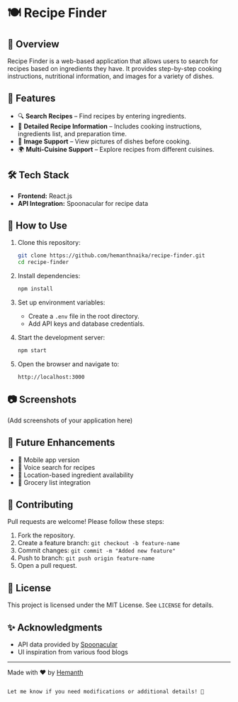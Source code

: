  # 🍽️ Recipe Finder

## 📌 Overview
Recipe Finder is a web-based application that allows users to search for recipes based on ingredients they have. It provides step-by-step cooking instructions, nutritional information, and images for a variety of dishes.

## 🚀 Features
- 🔍 **Search Recipes** – Find recipes by entering ingredients.
- 🥘 **Detailed Recipe Information** – Includes cooking instructions, ingredients list, and preparation time.
- 📸 **Image Support** – View pictures of dishes before cooking.
- 🌍 **Multi-Cuisine Support** – Explore recipes from different cuisines.

## 🛠️ Tech Stack
- **Frontend:** React.js 
- **API Integration:** Spoonacular for recipe data

## 🎯 How to Use
1. Clone this repository:
   ```sh
   git clone https://github.com/hemanthnaika/recipe-finder.git
   cd recipe-finder
   ```
2. Install dependencies:
   ```sh
   npm install
   ```
3. Set up environment variables:
   - Create a `.env` file in the root directory.
   - Add API keys and database credentials.

4. Start the development server:
   ```sh
   npm start
   ```
5. Open the browser and navigate to:
   ```
   http://localhost:3000

## 📷 Screenshots
(Add screenshots of your application here)

## 📌 Future Enhancements
- 📱 Mobile app version
- 🎤 Voice search for recipes
- 📍 Location-based ingredient availability
- 🛒 Grocery list integration

## 🤝 Contributing
Pull requests are welcome! Please follow these steps:
1. Fork the repository.
2. Create a feature branch: `git checkout -b feature-name`
3. Commit changes: `git commit -m "Added new feature"`
4. Push to branch: `git push origin feature-name`
5. Open a pull request.

## 📄 License
This project is licensed under the MIT License. See `LICENSE` for details.

## ✨ Acknowledgments
- API data provided by [Spoonacular](https://spoonacular.com/) 
- UI inspiration from various food blogs

---
Made with ❤️ by [Hemanth](https://github.com/hemanthnaika)
```

Let me know if you need modifications or additional details! 🚀
 
